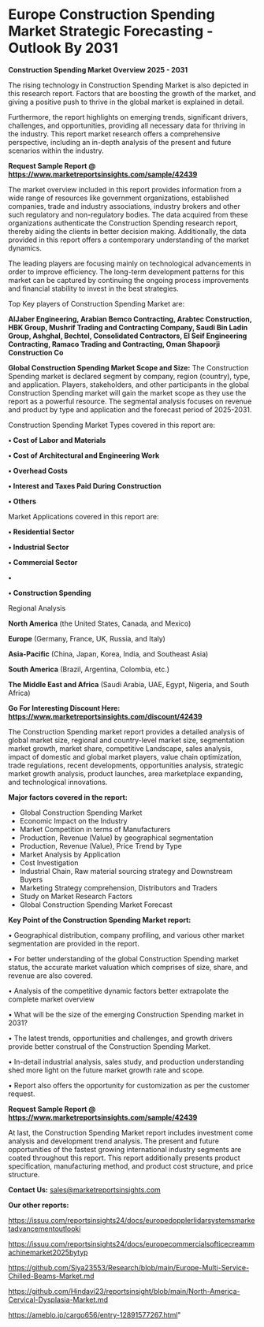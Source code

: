# Europe Construction Spending Market Strategic Forecasting - Outlook By 2031

<Strong> Construction Spending Market Overview 2025 - 2031</strong>

The rising technology in Construction Spending Market is also depicted in this research report. Factors that are boosting the growth of the market, and giving a positive push to thrive in the global market is explained in detail.

Furthermore, the report highlights on emerging trends, significant drivers, challenges, and opportunities, providing all necessary data for thriving in the industry. This report market research offers a comprehensive perspective, including an in-depth analysis of the present and future scenarios within the industry.

<strong>Request Sample Report @ <a href=https://www.marketreportsinsights.com/sample/42439>https://www.marketreportsinsights.com/sample/42439</a></strong>

The market overview included in this report provides information from a wide range of resources like government organizations, established companies, trade and industry associations, industry brokers and other such regulatory and non-regulatory bodies. The data acquired from these organizations authenticate the Construction Spending research report, thereby aiding the clients in better decision making. Additionally, the data provided in this report offers a contemporary understanding of the market dynamics.

The leading players are focusing mainly on technological advancements in order to improve efficiency. The long-term development patterns for this market can be captured by continuing the ongoing process improvements and financial stability to invest in the best strategies.

Top Key players of Construction Spending Market are:

<strong>AlJaber Engineering, Arabian Bemco Contracting, Arabtec Construction, HBK Group, Mushrif Trading and Contracting Company, Saudi Bin Ladin Group, Ashghal, Bechtel, Consolidated Contractors, El Seif Engineering Contracting, Ramaco Trading and Contracting, Oman Shapoorji Construction Co</strong>

<strong><b>Global Construction Spending Market Scope and Size:</b></strong>
The Construction Spending market is declared segment by company, region (country), type, and application. Players, stakeholders, and other participants in the global Construction Spending market will gain the market scope as they use the report as a powerful resource. The segmental analysis focuses on revenue and product by type and application and the forecast period of 2025-2031.

Construction Spending Market Types covered in this report are:

<strong>•  Cost of Labor and Materials

•  Cost of Architectural and Engineering Work

•  Overhead Costs

•  Interest and Taxes Paid During Construction

•  Others</strong>

Market Applications covered in this report are:

<strong>•  Residential Sector

•  Industrial Sector

•  Commercial Sector

•  

•  Construction Spending</strong> 

Regional Analysis

<strong>North America</strong> (the United States, Canada, and Mexico)

<strong>Europe</strong> (Germany, France, UK, Russia, and Italy)

<strong>Asia-Pacific</strong> (China, Japan, Korea, India, and Southeast Asia)

<strong>South America</strong> (Brazil, Argentina, Colombia, etc.)

<strong>The Middle East and Africa</strong> (Saudi Arabia, UAE, Egypt, Nigeria, and South Africa)

<strong>Go For Interesting Discount Here: <a href=https://www.marketreportsinsights.com/discount/42439>https://www.marketreportsinsights.com/discount/42439</a></strong>

The Construction Spending market report provides a detailed analysis of global market size, regional and country-level market size, segmentation market growth, market share, competitive Landscape, sales analysis, impact of domestic and global market players, value chain optimization, trade regulations, recent developments, opportunities analysis, strategic market growth analysis, product launches, area marketplace expanding, and technological innovations.

<strong><b>Major factors covered in the report:</b></strong>
<ul>
  <li>Global Construction Spending Market </li>
  <li>Economic Impact on the Industry</li>
  <li>Market Competition in terms of Manufacturers</li>
  <li>Production, Revenue (Value) by geographical segmentation</li>
  <li>Production, Revenue (Value), Price Trend by Type</li>
  <li>Market Analysis by Application</li>
  <li>Cost Investigation</li>
  <li>Industrial Chain, Raw material sourcing strategy and Downstream Buyers</li>
  <li>Marketing Strategy comprehension, Distributors and Traders</li>
  <li>Study on Market Research Factors</li>
  <li>Global Construction Spending Market Forecast</li>
</ul>

<strong><b>Key Point of the Construction Spending Market report:</b></strong>

• Geographical distribution, company profiling, and various other market segmentation are provided in the report.

• For better understanding of the global Construction Spending market status, the accurate market valuation which comprises of size, share, and revenue are also covered.

• Analysis of the competitive dynamic factors better extrapolate the complete market overview

• What will be the size of the emerging Construction Spending market in 2031?

• The latest trends, opportunities and challenges, and growth drivers provide better construal of the Construction Spending Market.

• In-detail industrial analysis, sales study, and production understanding shed more light on the future market growth rate and scope.

• Report also offers the opportunity for customization as per the customer request.

<strong>Request Sample Report @ <a href=https://www.marketreportsinsights.com/sample/42439>https://www.marketreportsinsights.com/sample/42439</a></strong>

At last, the Construction Spending Market report includes investment come analysis and development trend analysis. The present and future opportunities of the fastest growing international industry segments are coated throughout this report. This report additionally presents product specification, manufacturing method, and product cost structure, and price structure.

<strong>Contact Us:</strong>
sales@marketreportsinsights.com

<strong>Our other reports:</strong>

<a href=https://issuu.com/reportsinsights24/docs/europedopplerlidarsystemsmarketadvancementoutlooki>https://issuu.com/reportsinsights24/docs/europedopplerlidarsystemsmarketadvancementoutlooki</a>

<a href=https://issuu.com/reportsinsights24/docs/europecommercialsofticecreammachinemarket2025bytyp>https://issuu.com/reportsinsights24/docs/europecommercialsofticecreammachinemarket2025bytyp</a>

<a href=https://github.com/Siya23553/Research/blob/main/Europe-Multi-Service-Chilled-Beams-Market.md>https://github.com/Siya23553/Research/blob/main/Europe-Multi-Service-Chilled-Beams-Market.md</a>

<a href=https://github.com/Hindavi23/reportsinsight/blob/main/North-America-Cervical-Dysplasia-Market.md>https://github.com/Hindavi23/reportsinsight/blob/main/North-America-Cervical-Dysplasia-Market.md</a>

<a href=https://ameblo.jp/cargo656/entry-12891577267.html>https://ameblo.jp/cargo656/entry-12891577267.html</a>"
